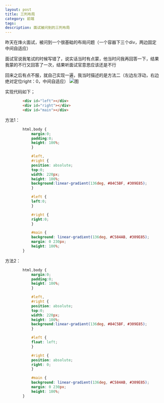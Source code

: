 ```yaml
---
layout: post
title: 三列布局
category: 前端
tags: 
description: 面试被问到的三列布局
---
```


昨天在烽火面试，被问到一个很基础的布局问题（一个容器下三个div，两边固定中间自适应）

面试官说我笔试的时候写错了，说实话当时有点蒙，他当时问我再回答一下，结果我蒙的不行又回答了一次，结果听面试官意思应该还是不行

回来之后有点不服，就自己实现一遍，我当时描述的是方法二（左边左浮动，右边绝对定位right：0，中间自适应）
![图](http://od8kqa01w.bkt.clouddn.com/threep.png)

实现代码如下；

```html
        <div id="left"></div>
        <div id="right"></div>
        <div id="main"></div>
```

方法1：

```css
        html,body {
            margin:0;
            padding:0;
            height: 100%;
            }

            #left,
            #right {
            position: absolute;
            top:0;
            width: 220px;
            height: 100%;
            background:linear-gradient(136deg, #84C5BF, #309E85);
            }

            #left {
            left:0;
            }

            #right {
            right:0;
            }

            #main {
            background: linear-gradient(136deg, #C584AB, #309E85);
            margin: 0 230px;
            height: 100%;
        }
```
方法2：

```css
        html,body {
            margin:0;
            padding:0;
            height: 100%;
            }

            #left,
            #right {
            position: absolute;
            top:0;
            width: 220px;
            height: 100%;
            background:linear-gradient(136deg, #84C5BF, #309E85);
            }

            #left {
            float: left;
            }

            #right {
            position: absolute;
            right: 0;
            }

            #main {
            background: linear-gradient(136deg, #C584AB, #309E85);
            margin: 0 230px;
            height: 100%;
        }

```

